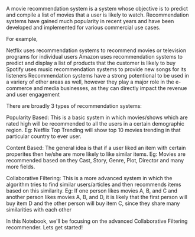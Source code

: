 A movie recommendation system is a system whose objective is to predict and compile a list of movies that a user is likely to watch. Recommendation systems have gained much popularity in recent years and have been developed and implemented for various commercial use cases.

For example,

Netflix uses recommendation systems to recommend movies or television programs for individual users
Amazon uses recommendation systems to predict and display a list of products that the customer is likely to buy
Spotify uses music recommendation systems to provide new songs for its listeners
Recommendation systems have a strong potentional to be used in a variery of other areas as well, however they play a major role in the e-commerce and media businesses, as they can directly impact the revenue and user engagement

There are broadly 3 types of recommendation systems:

Popularity Based: This is a basic system in which movies/shows which are rated high will be recommended to all the users in a certain demographic region. Eg: Netflix Top Trending will show top 10 movies trending in that particular country to ever user.

Content Based: The general idea is that if a user liked an item with certain properites then he/she are more likely to like similar items. Eg: Movies are recommended based on they Cast, Story, Genre, Plot, Director and many more fields.

Collaborative Filtering: This is a more advanced system in which the algorithm tries to find similar users/articles and then recommends items based on this similarity. Eg: If one person likes movies A, B, and C and another person likes movies A, B, and D, it is likely that the first person will buy item D and the other person will buy item C, since they share many similarities with each other

In this Notebook, we'll be focusing on the advanced Collaborative Filtering recommender. Lets get started!
